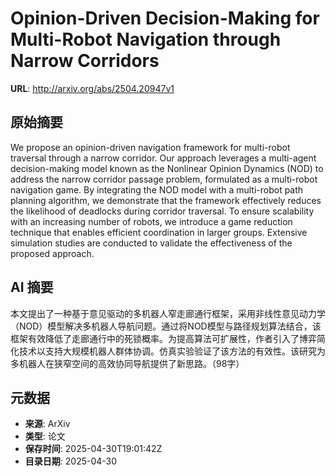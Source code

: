 # Opinion-Driven Decision-Making for Multi-Robot Navigation through Narrow Corridors

**URL**: http://arxiv.org/abs/2504.20947v1

## 原始摘要

We propose an opinion-driven navigation framework for multi-robot traversal
through a narrow corridor. Our approach leverages a multi-agent decision-making
model known as the Nonlinear Opinion Dynamics (NOD) to address the narrow
corridor passage problem, formulated as a multi-robot navigation game. By
integrating the NOD model with a multi-robot path planning algorithm, we
demonstrate that the framework effectively reduces the likelihood of deadlocks
during corridor traversal. To ensure scalability with an increasing number of
robots, we introduce a game reduction technique that enables efficient
coordination in larger groups. Extensive simulation studies are conducted to
validate the effectiveness of the proposed approach.


## AI 摘要

本文提出了一种基于意见驱动的多机器人窄走廊通行框架，采用非线性意见动力学（NOD）模型解决多机器人导航问题。通过将NOD模型与路径规划算法结合，该框架有效降低了走廊通行中的死锁概率。为提高算法可扩展性，作者引入了博弈简化技术以支持大规模机器人群体协调。仿真实验验证了该方法的有效性。该研究为多机器人在狭窄空间的高效协同导航提供了新思路。（98字）

## 元数据

- **来源**: ArXiv
- **类型**: 论文
- **保存时间**: 2025-04-30T19:01:42Z
- **目录日期**: 2025-04-30
